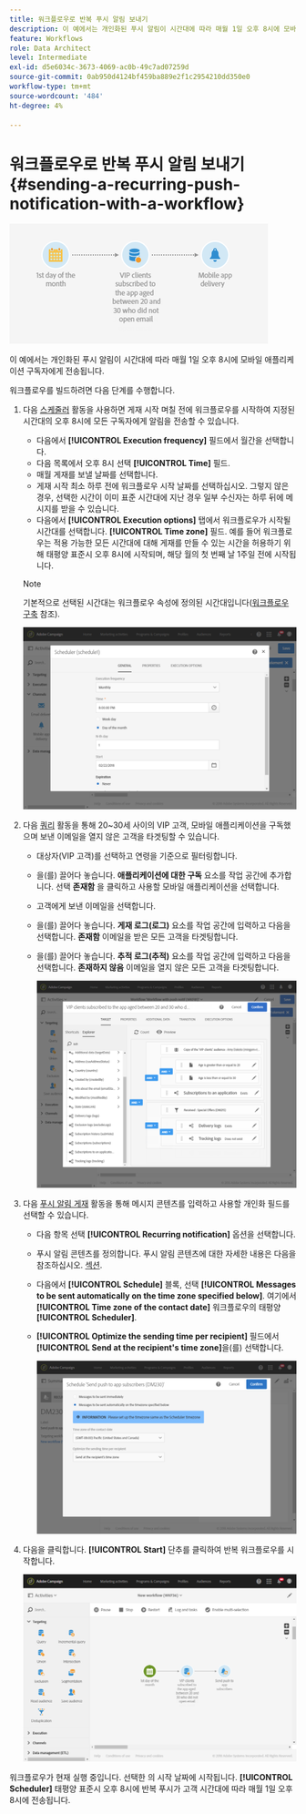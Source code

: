 ```yaml
---
title: 워크플로우로 반복 푸시 알림 보내기
description: 이 예에서는 개인화된 푸시 알림이 시간대에 따라 매월 1일 오후 8시에 모바일 애플리케이션 구독자에게 전송됩니다
feature: Workflows
role: Data Architect
level: Intermediate
exl-id: d5e6034c-3673-4069-ac0b-49c7ad07259d
source-git-commit: 0ab950d4124bf459ba889e2f1c2954210dd350e0
workflow-type: tm+mt
source-wordcount: '484'
ht-degree: 4%

---
```


# 워크플로우로 반복 푸시 알림 보내기 {#sending-a-recurring-push-notification-with-a-workflow}

![](assets/wkf_push_example_1.png)

이 예에서는 개인화된 푸시 알림이 시간대에 따라 매월 1일 오후 8시에 모바일 애플리케이션 구독자에게 전송됩니다.

워크플로우를 빌드하려면 다음 단계를 수행합니다.

1. 다음 [스케줄러](../../automating/using/scheduler.md) 활동을 사용하면 게재 시작 며칠 전에 워크플로우를 시작하여 지정된 시간대의 오후 8시에 모든 구독자에게 알림을 전송할 수 있습니다.

   * 다음에서 **[!UICONTROL Execution frequency]** 필드에서 월간을 선택합니다.
   * 다음 목록에서 오후 8시 선택 **[!UICONTROL Time]** 필드.
   * 매월 게재를 보낼 날짜를 선택합니다.
   * 게재 시작 최소 하루 전에 워크플로우 시작 날짜를 선택하십시오. 그렇지 않은 경우, 선택한 시간이 이미 표준 시간대에 지난 경우 일부 수신자는 하루 뒤에 메시지를 받을 수 있습니다.
   * 다음에서 **[!UICONTROL Execution options]** 탭에서 워크플로우가 시작될 시간대를 선택합니다. **[!UICONTROL Time zone]** 필드. 예를 들어 워크플로우는 적용 가능한 모든 시간대에 대해 게재를 만들 수 있는 시간을 허용하기 위해 태평양 표준시 오후 8시에 시작되며, 해당 월의 첫 번째 날 1주일 전에 시작됩니다.

   >[!NOTE]
   >
   >기본적으로 선택된 시간대는 워크플로우 속성에 정의된 시간대입니다([워크플로우 구축](../../automating/using/building-a-workflow.md) 참조).

   ![](assets/wkf_push_example_5.png)

1. 다음 [쿼리](../../automating/using/query.md) 활동을 통해 20~30세 사이의 VIP 고객, 모바일 애플리케이션을 구독했으며 보낸 이메일을 열지 않은 고객을 타겟팅할 수 있습니다.

   * 대상자(VIP 고객)를 선택하고 연령을 기준으로 필터링합니다.
   * 을(를) 끌어다 놓습니다. **애플리케이션에 대한 구독** 요소를 작업 공간에 추가합니다. 선택 **존재함** 을 클릭하고 사용할 모바일 애플리케이션을 선택합니다.
   * 고객에게 보낸 이메일을 선택합니다.
   * 을(를) 끌어다 놓습니다. **게재 로그(로그)** 요소를 작업 공간에 입력하고 다음을 선택합니다. **존재함** 이메일을 받은 모든 고객을 타겟팅합니다.
   * 을(를) 끌어다 놓습니다. **추적 로그(추적)** 요소를 작업 공간에 입력하고 다음을 선택합니다. **존재하지 않음** 이메일을 열지 않은 모든 고객을 타겟팅합니다.

     ![](assets/wkf_push_example_2.png)

1. 다음 [푸시 알림 게재](../../automating/using/push-notification-delivery.md) 활동을 통해 메시지 콘텐츠를 입력하고 사용할 개인화 필드를 선택할 수 있습니다.

   * 다음 항목 선택 **[!UICONTROL Recurring notification]** 옵션을 선택합니다.
   * 푸시 알림 콘텐츠를 정의합니다. 푸시 알림 콘텐츠에 대한 자세한 내용은 다음을 참조하십시오. [섹션](../../channels/using/preparing-and-sending-a-push-notification.md).
   * 다음에서 **[!UICONTROL Schedule]** 블록, 선택 **[!UICONTROL Messages to be sent automatically on the time zone specified below]**. 여기에서 **[!UICONTROL Time zone of the contact date]** 워크플로우의 태평양 **[!UICONTROL Scheduler]**.
   * **[!UICONTROL Optimize the sending time per recipient]** 필드에서 **[!UICONTROL Send at the recipient's time zone]**&#x200B;을(를) 선택합니다.

     ![](assets/wkf_push_example_4.png)

1. 다음을 클릭합니다. **[!UICONTROL Start]** 단추를 클릭하여 반복 워크플로우를 시작합니다.

   ![](assets/wkf_push_example_3.png)

워크플로우가 현재 실행 중입니다. 선택한 의 시작 날짜에 시작됩니다. **[!UICONTROL Scheduler]** 태평양 표준시 오후 8시에 반복 푸시가 고객 시간대에 따라 매월 1일 오후 8시에 전송됩니다.
